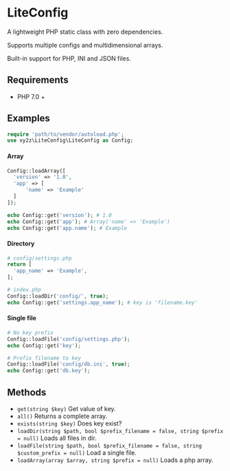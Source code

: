 # LiteConfig

A lightweight PHP static class with zero dependencies.

Supports multiple configs and multidimensional arrays.

Built-in support for PHP, INI and JSON files.


## Requirements
- PHP 7.0 +


## Examples

```php
require 'path/to/vendor/autoload.php';
use xy2z\LiteConfig\LiteConfig as Config;
```

#### Array
```php
Config::loadArray([
  'version' => '1.0',
  'app' => [
      'name' => 'Example'
  ]
]);

echo Config::get('version'); # 1.0
echo Config::get('app'); # Array('name' => 'Example')
echo Config::get('app.name'); # Example
```

#### Directory
```php
# config/settings.php
return [
  'app_name' => 'Example',
];

# index.php
Config::loadDir('config/', true);
echo Config::get('settings.app_name'); # key is 'filename.key'
```

#### Single file
```php
# No key prefix
Config::loadFile('config/settings.php');
echo Config::get('key');

# Prefix filename to key
Config::loadFile('config/db.ini', true);
echo Config::get('db.key');
```


## Methods
- `get(string $key)` Get value of key.
- `all()` Returns a complete array.
- `exists(string $key)` Does key exist?
- `loadDir(string $path, bool $prefix_filename = false, string $prefix = null)` Loads all files in dir.
- `loadFile(string $path, bool $prefix_filename = false, string $custom_prefix = null)` Load a single file.
- `loadArray(array $array, string $prefix = null)` Loads a php array.

